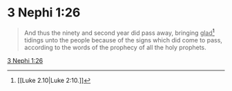 # 3 Nephi 1:26

> And thus the ninety and second year did pass away, bringing <u>glad</u>[^a] tidings unto the people because of the signs which did come to pass, according to the words of the prophecy of all the holy prophets.

[3 Nephi 1:26](https://www.churchofjesuschrist.org/study/scriptures/bofm/3-ne/1?lang=eng&id=p26#p26)


[^a]: [[Luke 2.10|Luke 2:10.]]
